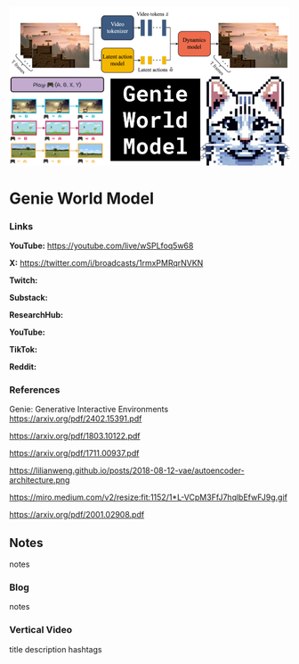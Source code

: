 ![thumbnail](thumbnail.png)

# Genie World Model

### Links

**YouTube:** https://youtube.com/live/wSPLfoq5w68

**X:** https://twitter.com/i/broadcasts/1rmxPMRqrNVKN

**Twitch:**

**Substack:**

**ResearchHub:**

**YouTube:**

**TikTok:**

**Reddit:**

### References

Genie: Generative Interactive Environments
https://arxiv.org/pdf/2402.15391.pdf

https://arxiv.org/pdf/1803.10122.pdf

https://arxiv.org/pdf/1711.00937.pdf

https://lilianweng.github.io/posts/2018-08-12-vae/autoencoder-architecture.png

https://miro.medium.com/v2/resize:fit:1152/1*L-VCpM3FfJ7hqlbEfwFJ9g.gif

https://arxiv.org/pdf/2001.02908.pdf

## Notes

notes

### Blog

notes

### Vertical Video

title
description
hashtags
